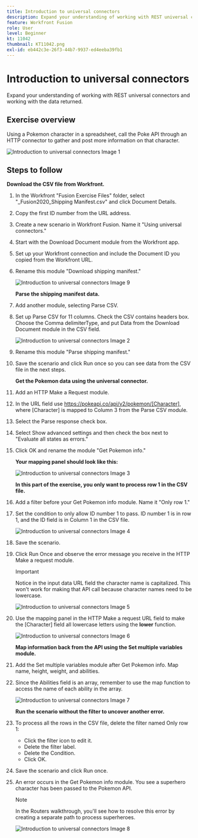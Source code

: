 ```yaml
---
title: Introduction to universal connectors
description: Expand your understanding of working with REST universal connectors and working with the data returned.
feature: Workfront Fusion
role: User
level: Beginner
kt: 11042
thumbnail: KT11042.png
exl-id: eb442c3e-26f3-44b7-9937-ed4eeba39fb1
---
```

# Introduction to universal connectors

Expand your understanding of working with REST universal connectors and working with the data returned.

## Exercise overview

Using a Pokemon character in a spreadsheet, call the Poke API through an HTTP connector to gather and post more information on that character.

   ![Introduction to universal connectors Image 1](../12-exercises/assets/introduction-to-universal-connectors-walkthrough-1.png)

## Steps to follow

   **Download the CSV file from Workfront.**

1. In the Workfront "Fusion Exercise Files" folder, select "_Fusion2020_Shipping Manifest.csv" and click Document Details.
1. Copy the first ID number from the URL address.
1. Create a new scenario in Workfront Fusion. Name it "Using universal connectors."
1. Start with the Download Document module from the Workfront app.
1. Set up your Workfront connection and include the Document ID you copied from the Workfront URL.
1. Rename this module "Download shipping manifest."

   ![Introduction to universal connectors Image 9](../12-exercises/assets/introduction-to-universal-connectors-walkthrough-9.png)

   **Parse the shipping manifest data.**

1. Add another module, selecting Parse CSV.
1. Set up Parse CSV for 11 columns. Check the CSV contains headers box. Choose the Comma delimiterType, and put Data from the Download Document module in the CSV field.

   ![Introduction to universal connectors Image 2](../12-exercises/assets/introduction-to-universal-connectors-walkthrough-2.png)

1. Rename this module "Parse shipping manifest."
1. Save the scenario and click Run once so you can see data from the CSV file in the next steps.

   **Get the Pokemon data using the universal connector.**

1. Add an HTTP Make a Request module.
1. In the URL field use https://pokeapi.co/api/v2/pokemon/[Character], where [Character] is mapped to Column 3 from the Parse CSV module.
1. Select the Parse response check box.
1. Select Show advanced settings and then check the box next to "Evaluate all states as errors."
1. Click OK and rename the module "Get Pokemon info."

   **Your mapping panel should look like this:**

   ![Introduction to universal connectors Image 3](../12-exercises/assets/introduction-to-universal-connectors-walkthrough-3.png)

   **In this part of the exercise, you only want to process row 1 in the CSV file.**

1. Add a filter before your Get Pokemon info module. Name it "Only row 1."
1. Set the condition to only allow ID number 1 to pass. ID number 1 is in row 1, and the ID field is in Column 1 in the CSV file.

   ![Introduction to universal connectors Image 4](../12-exercises/assets/introduction-to-universal-connectors-walkthrough-4.png)

1. Save the scenario.
1. Click Run Once and observe the error message you receive in the HTTP Make a request module.

   >[!IMPORTANT]
   >
   >Notice in the input data URL field the character name is capitalized. This won't work for making that API call because character names need to be lowercase.

   ![Introduction to universal connectors Image 5](../12-exercises/assets/introduction-to-universal-connectors-walkthrough-5.png)

1. Use the mapping panel in the HTTP Make a request URL field to make the [Character] field all lowercase letters using the **lower** function.

   ![Introduction to universal connectors Image 6](../12-exercises/assets/introduction-to-universal-connectors-walkthrough-6.png)

   **Map information back from the API using the Set multiple variables module.**

1. Add the Set multiple variables module after Get Pokemon info. Map name, height, weight, and abilities.
1. Since the Abilities field is an array, remember to use the map function to access the name of each ability in the array.

   ![Introduction to universal connectors Image 7](../12-exercises/assets/introduction-to-universal-connectors-walkthrough-7.png)

   **Run the scenario without the filter to uncover another error.**

1. To process all the rows in the CSV file, delete the filter named Only row 1:
 
   + Click the filter icon to edit it.
   + Delete the filter label.
   + Delete the Condition.
   + Click OK.

1. Save the scenario and click Run once.
1. An error occurs in the Get Pokemon info module. You see a superhero character has been passed to the Pokemon API.

   >[!NOTE]
   >
   >In the Routers walkthrough, you'll see how to resolve this error by creating a separate path to process superheroes.

   ![Introduction to universal connectors Image 8](../12-exercises/assets/introduction-to-universal-connectors-walkthrough-8.png)
